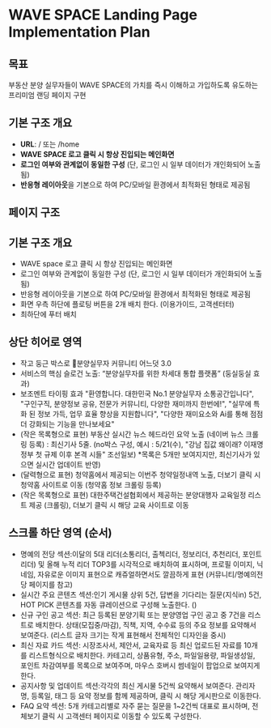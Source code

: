 # WAVE SPACE Landing Page Implementation Plan

## 목표
부동산 분양 실무자들이 WAVE SPACE의 가치를 즉시 이해하고 가입하도록 유도하는 프리미엄 랜딩 페이지 구현

## 기본 구조 개요
- **URL**: / 또는 /home
- **WAVE SPACE 로고 클릭 시 항상 진입되는 메인화면**
- **로그인 여부와 관계없이 동일한 구성** (단, 로그인 시 일부 데이터가 개인화되어 노출됨)
- **반응형 레이아웃**을 기본으로 하여 PC/모바일 환경에서 최적화된 형태로 제공됨

## 페이지 구조
## 기본 구조 개요
- WAVE space 로고 클릭 시 항상 진입되는 메인화면
- 로그인 여부와 관계없이 동일한 구성 (단, 로그인 시 일부 데이터가 개인화되어 노출됨)
- 반응형 레이아웃을 기본으로 하여 PC/모바일 환경에서 최적화된 형태로 제공됨
- 화면 우측 하단에 플로팅 버튼을 2개 배치 한다. (이용가이드, 고객센터터)
- 최하단에 푸터 배치 

## 상단 히어로 영역 
- 작고 둥근 박스로 🎉분양실무자 커뮤니티 어느덧 3.0
- 서비스의 핵심 슬로건 노출: “분양실무자를 위한 차세대 통합 플랫폼” (둥실둥실 효과)
- 보조멘트 타이핑 효과 "환영합니다. 대한민국 No.1 분양실무자 소통공간입니다", "구인구직, 분양정보 공유, 전문가 커뮤니티, 다양한 재미까지 한번에!", "실무에 특화 된 정보 가득, 업무 효율 향상을 지원합니다", "다양한 재미요소와 Ai를 통해 점점 더 강화되는 기능을 만나보세요" 
- (작은 목록형으로 표현) 부동산 실시간 뉴스 헤드라인 요약 노출 (네이버 뉴스 크롤링 등록) : 최신기사 5줄. (no박스 구성, 예시 : 5/21(수), "강남 집값 왜이래? 이재명 정부 첫 규제 이후 본격 시들" 조선일보) *목록은 5개만 보여지지만, 최신기사가 있으면 실시간 업데이트 반영)
- (달력형으로 표현) 청약홈에서 제공되는 이번주 청약일정내역 노출, 더보기 클릭 시 청약홈 사이트로 이동 (청약홈 정보 크롤링 등록)
- (작은 목록형으로 표현) 대한주택건설협회에서 제공하는 분양대행자 교육일정 리스트 제공 (크롤링), 더보기 클릭 시 해당 교육 사이트로 이동

## 스크롤 하단 영역 (순서)
- 명예의 전당 섹션:이달의 5대 리더(소통리더, 출첵리더, 정보리더, 추천리더, 포인트리더) 및 올해 누적 리더 TOP3를 시각적으로 배치하여 표시하며, 프로필 이미지, 닉네임, 자유로운 이미지 표현으로 캐쥬얼하면서도 깔끔하게 표현 (커뮤니티/명예의전당 페이지를 참고)
- 실시간 주요 콘텐츠 섹션:인기 게시물 상위 5건, 답변을 기다리는 질문(지식in) 5건, HOT PICK 콘텐츠를 자동 큐레이션으로 구성해 노출한다. ()
- 신규 구인 공고 섹션: 최근 등록된 분양기획 또는 분양영업 구인 공고 중 7건을 리스트로 배치한다. 상태(모집중/마감), 직책, 지역, 수수료 등의 주요 정보를 요약해서 보여준다.
   (리스트 글자 크기는 작게 표현해서 전체적인 디자인을 중시)
- 최신 자료 카드 섹션: 시장조사서, 제안서, 교육자료 등 최신 업로드된 자료를 10개를 리스트형식으로 배치한다. 카테고리, 상품유형, 주소, 파일일용량, 파일생성일, 포인트 차감여부를 목록으로 보여주며, 마우스 호버시 썸네일이 팝업으로 보여지게 한다.
- 공지사항 및 업데이트 섹션:각각의 최신 게시물 5건씩 요약해서 보여준다. 관리자명, 등록일, 태그 등 요약 정보를 함께 제공하며, 클릭 시 해당 게시판으로 이동한다.
- FAQ 요약 섹션: 5개 카테고리별로 자주 묻는 질문을 1~2건씩 대표로 표시하며, 전체보기 클릭 시 고객센터 페이지로 이동할 수 있도록 구성한다.